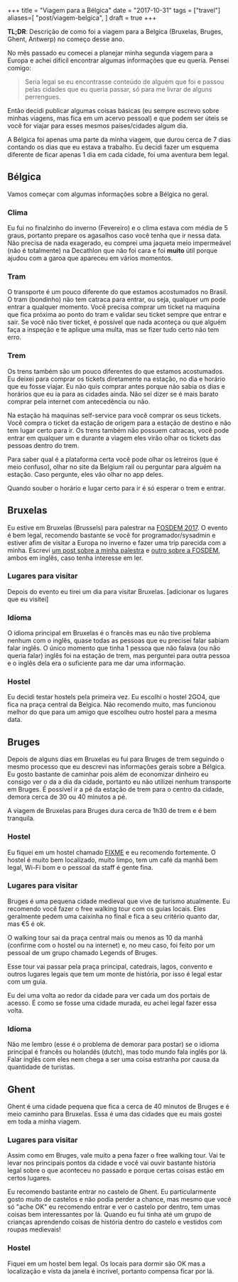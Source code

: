 +++
title = "Viagem para a Bélgica"
date = "2017-10-31"
tags = ["travel"]
aliases=[
    "post/viagem-belgica",
]
draft = true
+++

**TL;DR**: Descrição de como foi a viagem para a Belgica (Bruxelas, Bruges,
Ghent, Antwerp) no começo desse ano.

No mês passado eu comecei a planejar minha segunda viagem para a Europa e achei
difícil encontrar algumas informações que eu queria. Pensei comigo:

> Seria legal se eu encontrasse conteúdo de alguém que foi e passou pelas cidades que eu queria passar, só para me livrar de alguns perrengues.

Então decidi publicar algumas coisas básicas (eu sempre escrevo sobre minhas
viagens, mas fica em um acervo pessoal) e que podem ser úteis se você for viajar
para esses mesmos países/cidades algum dia.

A Bélgica foi apenas uma parte da minha viagem, que durou cerca de 7 dias
contando os dias que eu estava a trabalho. Eu decidi fazer um esquema diferente
de ficar apenas 1 dia em cada cidade, foi uma aventura bem legal.


## Bélgica

Vamos começar com algumas informações sobre a Bélgica no geral.

### Clima

Eu fui no finalzinho do inverno (Fevereiro) e o clima estava com média de 5
graus, portanto prepare os agasalhos caso você tenha que ir nessa data. Não
precisa de nada exagerado, eu comprei uma jaqueta meio impermeável (não é
totalmente) na Decathlon que não foi cara e foi **muito** útil porque ajudou com
a garoa que apareceu em vários momentos.

### Tram

O transporte é um pouco diferente do que estamos acostumados no Brasil. O tram
(bondinho) não tem catraca para entrar, ou seja, qualquer um pode entrar a
qualquer momento. Você precisa comprar um ticket na maquina que fica próxima ao
ponto do tram e validar seu ticket sempre que entrar e sair. Se você não tiver
ticket, é possível que nada aconteça ou que alguém faça a inspeção e te aplique
uma multa, mas se fizer tudo certo não tem erro.

### Trem

Os trens também são um pouco diferentes do que estamos acostumados. Eu deixei
para comprar os tickets diretamente na estação, no dia e horário que eu fosse
viajar. Eu não quis comprar antes porque não sabia os dias e horários que eu ia
para as cidades ainda. Não sei dizer se é mais barato comprar pela internet com
antecedência ou não.

Na estação há maquinas self-service para você comprar os seus tickets. Você
compra o ticket da estação de origem para a estação de destino e não tem lugar
certo para ir. Os trens também não possuem catracas, você pode entrar em
qualquer um e durante a viagem eles virão olhar os tickets das pessoas dentro do
trem.

Para saber qual é a plataforma certa você pode olhar os letreiros (que é meio
confuso), olhar no site da Belgium rail ou perguntar para alguém na
estação. Caso pergunte, eles vão olhar no app deles.

Quando souber o horário e lugar certo para ir é só esperar o trem e entrar.

## Bruxelas

Eu estive em Bruxelas (Brussels) para palestrar
na [FOSDEM 2017](https://fosdem.org). O evento é bem legal, recomendo bastante
se você for programador/sysadmin e estiver afim de visitar a Europa no inverno e
fazer uma trip parecida com a
minha. Escrevi
[um post sobre a minha palestra](/post/my-presentation-at-fosdem-2017/)
e [outro sobre a FOSDEM](/post/fosdem-survival-guide/), ambos em inglês, caso
tenha interesse em ler.


### Lugares para visitar

Depois do evento eu tirei um dia para visitar Bruxelas. [adicionar os lugares
que eu visitei]

### Idioma

O idioma principal em Bruxelas é o francês mas eu não tive problema nenhum com o
inglês, quase todas as pessoas que eu precisei falar sabiam falar inglês. O
único momento que tinha 1 pessoa que não falava (ou não queria falar) inglês foi
na estação de trem, mas perguntei para outra pessoa e o inglês dela era o
suficiente para me dar uma informação.

### Hostel

Eu decidi testar hostels pela primeira vez. Eu escolhi o hostel 2GO4, que fica
na praça central da Belgica. Não recomendo muito, mas funcionou melhor do que
para um amigo que escolheu outro hostel para a mesma data.


## Bruges

Depois de alguns dias em Bruxelas eu fui para Bruges de trem seguindo o mesmo
processo que eu descrevi nas informações gerais sobre a Bélgica. Eu gosto
bastante de caminhar pois além de economizar dinheiro eu consigo ver o da a dia
da cidade, portanto eu não utilizei nenhum transporte em Bruges. É possível ir a
pé da estação de trem para o centro da cidade, demora cerca de 30 ou 40 minutos
a pé.

A viagem de Bruxelas para Bruges dura cerca de 1h30 de trem e é bem tranquila.

### Hostel

Eu fiquei em um hostel chamado [FIXME](a) e eu recomendo fortemente. O hostel é
muito bem localizado, muito limpo, tem um café da manhã bem legal, Wi-Fi bom e o
pessoal da staff é gente fina.

### Lugares para visitar

Bruges é uma pequena cidade medieval que vive de turismo atualmente. Eu
recomendo você fazer o free walking tour com os guias locais. Eles geralmente
pedem uma caixinha no final e fica a seu critério quanto dar, mas €5 é ok.

O walking tour sai da praça central mais ou menos as 10 da manhã (confirme com o
hostel ou na internet) e, no meu caso, foi feito por um pessoal de um grupo
chamado Legends of Bruges.

Esse tour vai passar pela praça principal, catedrais, lagos, convento e outros
lugares legais que tem um monte de história, por isso é legal estar com um guia.

Eu dei uma volta ao redor da cidade para ver cada um dos portais de acesso. É
como se fosse uma cidade murada, eu achei legal fazer essa volta.

### Idioma

Não me lembro (esse é o problema de demorar para postar) se o idioma principal é
francês ou holandês (dutch), mas todo mundo fala inglês por lá. Falar inglês com
eles nem chega a ser uma coisa estranha por causa da quantidade de turistas.


## Ghent

Ghent é uma cidade pequena que fica a cerca de 40 minutos de Bruges e é meio
caminho para Bruxelas. Essa é uma das cidades que eu mais gostei em toda a minha
viagem.

### Lugares para visitar

Assim como em Bruges, vale muito a pena fazer o free walking tour. Vai te levar
nos principais pontos da cidade e você vai ouvir bastante história legal sobre o
que aconteceu no passado e porque certas coisas estão em certos lugares.

Eu recomendo bastante entrar no castelo de Ghent. Eu particularmente gosto muito
de castelos e não podia perder a chance, mas mesmo que você só "ache OK" eu
recomendo entrar e ver o castelo por dentro, tem umas coisas bem interessantes
por lá. Quando eu fui tinha até um grupo de crianças aprendendo coisas de
história dentro do castelo e vestidos com roupas medievais!

### Hostel

Fiquei em um hostel bem legal. Os locais para dormir são OK mas a localização e
vista da janela é incrível, portanto compensa ficar por lá.
